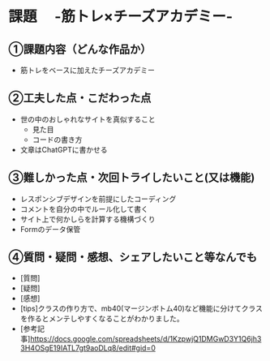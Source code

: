 # 課題　 -筋トレ×チーズアカデミー-

## ①課題内容（どんな作品か）
- 筋トレをベースに加えたチーズアカデミー

## ②工夫した点・こだわった点
- 世の中のおしゃれなサイトを真似すること
    - 見た目
    - コードの書き方
- 文章はChatGPTに書かせる

## ③難しかった点・次回トライしたいこと(又は機能)
- レスポンシブデザインを前提にしたコーディング
- コメントを自分の中でルール化して書く
- サイト上で何かしらを計算する機構づくり
- Formのデータ保管

## ④質問・疑問・感想、シェアしたいこと等なんでも
- [質問]
- [疑問]
- [感想]
- [tips]クラスの作り方で、mb40(マージンボトム40)など機能に分けてクラスを作るとメンテしやすくなることがわかりました。
- [参考記事]https://docs.google.com/spreadsheets/d/1KzpwjQ1DMGwD3Y1Q6jh33H4OSgE19IATL7gt9aoDLq8/edit#gid=0